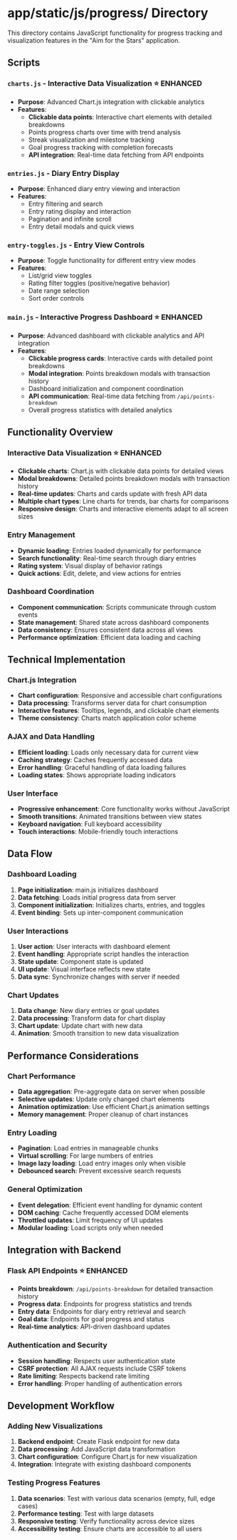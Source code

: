 # app/static/js/progress/ Directory

This directory contains JavaScript functionality for progress tracking and visualization features in the "Aim for the Stars" application.

## Scripts

### `charts.js` - Interactive Data Visualization ⭐ **ENHANCED**
- **Purpose**: Advanced Chart.js integration with clickable analytics
- **Features**:
  - **Clickable data points**: Interactive chart elements with detailed breakdowns
  - Points progress charts over time with trend analysis
  - Streak visualization and milestone tracking
  - Goal progress tracking with completion forecasts
  - **API integration**: Real-time data fetching from API endpoints

### `entries.js` - Diary Entry Display
- **Purpose**: Enhanced diary entry viewing and interaction
- **Features**:
  - Entry filtering and search
  - Entry rating display and interaction
  - Pagination and infinite scroll
  - Entry detail modals and quick views

### `entry-toggles.js` - Entry View Controls
- **Purpose**: Toggle functionality for different entry view modes
- **Features**:
  - List/grid view toggles
  - Rating filter toggles (positive/negative behavior)
  - Date range selection
  - Sort order controls

### `main.js` - Interactive Progress Dashboard ⭐ **ENHANCED**
- **Purpose**: Advanced dashboard with clickable analytics and API integration
- **Features**:
  - **Clickable progress cards**: Interactive cards with detailed point breakdowns
  - **Modal integration**: Points breakdown modals with transaction history
  - Dashboard initialization and component coordination
  - **API communication**: Real-time data fetching from `/api/points-breakdown`
  - Overall progress statistics with detailed analytics

## Functionality Overview

### Interactive Data Visualization ⭐ **ENHANCED**
- **Clickable charts**: Chart.js with clickable data points for detailed views
- **Modal breakdowns**: Detailed points breakdown modals with transaction history
- **Real-time updates**: Charts and cards update with fresh API data
- **Multiple chart types**: Line charts for trends, bar charts for comparisons
- **Responsive design**: Charts and interactive elements adapt to all screen sizes

### Entry Management
- **Dynamic loading**: Entries loaded dynamically for performance
- **Search functionality**: Real-time search through diary entries
- **Rating system**: Visual display of behavior ratings
- **Quick actions**: Edit, delete, and view actions for entries

### Dashboard Coordination
- **Component communication**: Scripts communicate through custom events
- **State management**: Shared state across dashboard components
- **Data consistency**: Ensures consistent data across all views
- **Performance optimization**: Efficient data loading and caching

## Technical Implementation

### Chart.js Integration
- **Chart configuration**: Responsive and accessible chart configurations
- **Data processing**: Transforms server data for chart consumption
- **Interactive features**: Tooltips, legends, and clickable chart elements
- **Theme consistency**: Charts match application color scheme

### AJAX and Data Handling
- **Efficient loading**: Loads only necessary data for current view
- **Caching strategy**: Caches frequently accessed data
- **Error handling**: Graceful handling of data loading failures
- **Loading states**: Shows appropriate loading indicators

### User Interface
- **Progressive enhancement**: Core functionality works without JavaScript
- **Smooth transitions**: Animated transitions between view states
- **Keyboard navigation**: Full keyboard accessibility
- **Touch interactions**: Mobile-friendly touch interactions

## Data Flow

### Dashboard Loading
1. **Page initialization**: main.js initializes dashboard
2. **Data fetching**: Loads initial progress data from server
3. **Component initialization**: Initializes charts, entries, and toggles
4. **Event binding**: Sets up inter-component communication

### User Interactions
1. **User action**: User interacts with dashboard element
2. **Event handling**: Appropriate script handles the interaction
3. **State update**: Component state is updated
4. **UI update**: Visual interface reflects new state
5. **Data sync**: Synchronize changes with server if needed

### Chart Updates
1. **Data change**: New diary entries or goal updates
2. **Data processing**: Transform data for chart display
3. **Chart update**: Update chart with new data
4. **Animation**: Smooth transition to new data visualization

## Performance Considerations

### Chart Performance
- **Data aggregation**: Pre-aggregate data on server when possible
- **Selective updates**: Update only changed chart elements
- **Animation optimization**: Use efficient Chart.js animation settings
- **Memory management**: Proper cleanup of chart instances

### Entry Loading
- **Pagination**: Load entries in manageable chunks
- **Virtual scrolling**: For large numbers of entries
- **Image lazy loading**: Load entry images only when visible
- **Debounced search**: Prevent excessive search requests

### General Optimization
- **Event delegation**: Efficient event handling for dynamic content
- **DOM caching**: Cache frequently accessed DOM elements
- **Throttled updates**: Limit frequency of UI updates
- **Modular loading**: Load scripts only when needed

## Integration with Backend

### Flask API Endpoints ⭐ **ENHANCED**
- **Points breakdown**: `/api/points-breakdown` for detailed transaction history
- **Progress data**: Endpoints for progress statistics and trends
- **Entry data**: Endpoints for diary entry retrieval and search
- **Goal data**: Endpoints for goal progress and status
- **Real-time analytics**: API-driven dashboard updates

### Authentication and Security
- **Session handling**: Respects user authentication state
- **CSRF protection**: All AJAX requests include CSRF tokens
- **Rate limiting**: Respects backend rate limiting
- **Error handling**: Proper handling of authentication errors

## Development Workflow

### Adding New Visualizations
1. **Backend endpoint**: Create Flask endpoint for new data
2. **Data processing**: Add JavaScript data transformation
3. **Chart configuration**: Configure Chart.js for new visualization
4. **Integration**: Integrate with existing dashboard components

### Testing Progress Features
1. **Data scenarios**: Test with various data scenarios (empty, full, edge cases)
2. **Performance testing**: Test with large datasets
3. **Responsive testing**: Verify functionality across device sizes
4. **Accessibility testing**: Ensure charts are accessible to all users